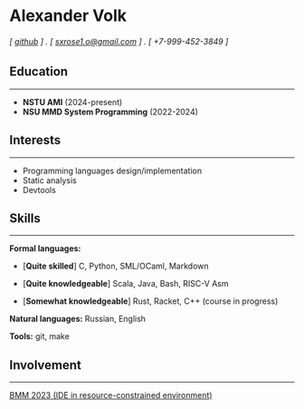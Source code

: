 Alexander Volk
==============

###### [ [github](https://github.com/ky1e-cyber) ] . [ sxrose1.o@gmail.com ] . [ +7-999-452-3849 ]

Education
---------

---

- **NSTU AMI** (2024-present)
- **NSU MMD System Programming** (2022-2024)

Interests
---------

---

- Programming languages design/implementation
- Static analysis
- Devtools

Skills
------

---

**Formal languages:**

  - \[**Quite skilled**\] C, Python, SML/OCaml, Markdown

  - \[**Quite knowledgeable**\] Scala, Java, Bash, RISC-V Asm

  - \[**Somewhat knowledgeable**\] Rust, Racket, C++ (course in progress)


**Natural languages:** Russian, English

**Tools:** git, make

Involvement
--------

---

[BMM 2023 (IDE in resource-constrained environment)](https://bmm2023.mca.nsu.ru/project/41)

